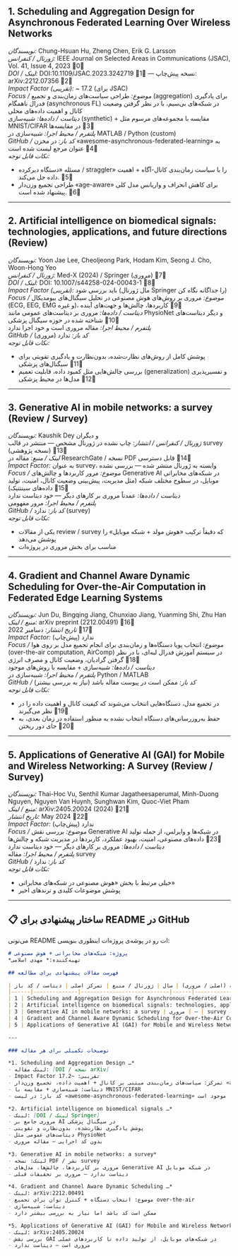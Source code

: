 ## 1. Scheduling and Aggregation Design for Asynchronous Federated Learning Over Wireless Networks  
*نویسندگان:* Chung-Hsuan Hu, Zheng Chen, Erik G. Larsson  
*ژورنال / کنفرانس:* IEEE Journal on Selected Areas in Communications (JSAC), Vol. 41, Issue 4, 2023 0  
*DOI / لینک:* DOI:10.1109/JSAC.2023.3242719 1 — نسخه پیش‌چاپ: arXiv:2212.07356 2  
*Impact Factor (تقریبی):* ~ 17.2 (برای JSAC)  
*Focus / موضوع:* طراحی سیاست‌های زمان‌بندی و تجمیع (aggregation) برای یادگیری فدرال ناهمگام (asynchronous FL) در شبکه‌های بی‌سیم، با در نظر گرفتن وضعیت کانال و اهمیت داده‌های محلی  
*دیتاست / داده‌ها:* شبیه‌سازی (synthetic) + مقایسه با مجموعه‌های مرسوم مثل MNIST/CIFAR در مقایسه‌ها 3  
*پلتفرم / محیط اجرا:* شبیه‌سازی در MATLAB / Python (custom)  
*GitHub / کد باز:* در مخزن «awesome-asynchronous-federated-learning» به عنوان مرجع لیست شده است 4  
*نکات قابل توجه:*  
- مسئله «دستگاه دیرکرده / straggler» را با سیاست زمان‌بندی کانال-آگاه + اهمیت داده حل می‌کند. 5  
- طراحی تجمیع وزن‌دار «age-aware» برای کاهش انحراف و واریانس مدل کلی پیشنهاد شده است. 6  

---

## 2. Artificial intelligence on biomedical signals: technologies, applications, and future directions (Review)  
*نویسندگان:* Yoon Jae Lee, Cheoljeong Park, Hodam Kim, Seong J. Cho, Woon-Hong Yeo  
*ژورنال / کنفرانس:* Med-X (2024) / Springer (مروری) 7  
*DOI / لینک:* DOI: 10.1007/s44258-024-00043-1 8  
*Impact Factor (تقریبی):* باید بررسی شود (مال ژورنال Springer را جداگانه نگاه کن)  
*Focus / موضوع:* مروری بر روش‌های هوش مصنوعی در تحلیل سیگنال‌های بیومدیکال (ECG, EEG, EMG و غیره)، کاربردها، چالش‌ها و جهت‌های آینده 9  
*دیتاست / داده‌ها:* مروری بر دیتاست‌های عمومی مانند PhysioNet و دیگر دیتاست‌های شناخته شده در حوزه سیگنال پزشکی 10  
*پلتفرم / محیط اجرا:* مقاله مروری است و خود اجرا ندارد  
*GitHub / کد باز:* ندارد (مروری)  
*نکات قابل توجه:*  
- پوشش کامل از روش‌های نظارت‌شده، بدون‌نظارت و یادگیری تقویتی برای سیگنال‌های پزشکی 11  
- بررسی چالش‌هایی مثل کمبود داده، قابلیت تعمیم (generalization) و تفسیرپذیری مدل‌ها در محیط پزشکی 12  

---

## 3. Generative AI in mobile networks: a survey (Review / Survey)  
*نویسندگان:* Kaushik Dey و دیگران  
*ژورنال / کنفرانس / انتشار:* چاپ نشده در ژورنال مشخص — منتشر در قالب survey (نسخه پژوهشی) 13  
*لینک / منبع:* مقاله در ResearchGate / نسخه PDF قابل دسترسی 14  
*Impact Factor:* به عنوان survey، وابسته به ژورنال منتشر شده — بررسی نشده  
*Focus / موضوع:* مرور کاربردها و چالش‌های Generative AI در شبکه‌های مخابراتی موبایل، در سطوح مختلف شبکه (مثل مدیریت، پیش‌بینی وضعیت کانال، امنیت، تولید داده‌های سینتتیک) 15  
*دیتاست / داده‌ها:* عمدتاً مروری بر کارهای دیگر — خود دیتاست ندارد  
*پلتفرم / محیط اجرا:* مرور مفهومی  
*GitHub / کد باز:* ندارد (survey)  
*نکات قابل توجه:*  
- یکی از مقالات review / survey که دقیقاً ترکیب «هوش مولد + شبکه موبایل» را پوشش می‌دهد  
- مناسب برای بخش مروری در پروژه‌ات  

---

## 4. Gradient and Channel Aware Dynamic Scheduling for Over-the-Air Computation in Federated Edge Learning Systems  
*نویسندگان:* Jun Du, Bingqing Jiang, Chunxiao Jiang, Yuanming Shi, Zhu Han  
*منبع / لینک:* arXiv preprint (2212.00491) 16  
*تاریخ انتشار:* دسامبر 2022 17  
*Impact Factor:* ندارد (پیش‌چاپ)  
*Focus / موضوع:* انتخاب پویا دستگاه‌ها و زمان‌بندی برای انجام تجمیع مدل بر روی هوا (over-the-air computation, AirComp) در سیستم آموزش فدرال لبه‌ای، با در نظر گرفتن گرادیان، وضعیت کانال و مصرف انرژی 18  
*دیتاست / داده‌ها:* شبیه‌سازی + مقایسه با روش‌های موجود  
*پلتفرم / محیط اجرا:* شبیه‌سازی در Python / MATLAB  
*GitHub / کد باز:* ممکن است در پیوست مقاله باشد (نیاز به بررسی بیشتر)  
*نکات قابل توجه:*  
- در تجمیع مدل، دستگاه‌هایی انتخاب می‌شوند که کیفیت کانال و اهمیت داده را در نظر می‌گیرند 19  
- حفظ به‌روزرسانی‌های دستگاه انتخاب نشده به منظور استفاده در زمان بعدی، به جای دور ریختن 20  

---

## 5. Applications of Generative AI (GAI) for Mobile and Wireless Networking: A Survey (Review / Survey)  
*نویسندگان:* Thai-Hoc Vu, Senthil Kumar Jagatheesaperumal, Minh-Duong Nguyen, Nguyen Van Huynh, Sunghwan Kim, Quoc-Viet Pham  
*منبع / لینک:* arXiv:2405.20024 (2024) 21  
*تاریخ انتشار:* May 2024 22  
*Impact Factor:* ندارد (پیش‌چاپ)  
*Focus / موضوع:* بررسی نقش Generative AI در شبکه‌ها و وایرلس، از جمله تولید داده‌های مصنوعی، امنیت، بهبود عملکرد، کاربردها در مدیریت شبکه و چالش‌ها 23  
*دیتاست / داده‌ها:* مروری بر کارهای دیگر — خود دیتاست ندارد  
*پلتفرم / محیط اجرا:* مقاله survey  
*GitHub / کد باز:* ندارد  
*نکات قابل توجه:*  
- خیلی مرتبط با بخش «هوش مصنوعی در شبکه‌های مخابراتی»  
- پوشش موضوعات کلیدی و ترندهای اخیر  

---

## 📋 ساختار پیشنهادی برای README در GitHub

می‌تونی README ات رو در پوشه‌ی پروژه‌ات اینطوری بنویسی:

```markdown
# پروژه: شبکه‌های مخابراتی + هوش مصنوعی  
*تهیه‌کننده:* مهدی اسلامی

## فهرست مقالات پیشنهادی برای مطالعه

| ردیف | عنوان مقاله | نوع مقاله (اصلی / مروری) | سال | ژورنال / منبع | تمرکز اصلی | دیتاست / کد باز |
|------|--------------|----------------------------|------|-----------------|-----------------------------|--------------------|
| 1 | Scheduling and Aggregation Design for Asynchronous Federated Learning Over Wireless Networks | اصلی | 2023 | IEEE JSAC | طراحی زمان‌بندی + تجمیع در FL ناهمگام | شبیه‌سازی + کد در مخزن لیست‌شده |
| 2 | Artificial intelligence on biomedical signals: technologies, applications, and future directions | مروری | 2024 | Med-X / Springer | AI روی سیگنال‌های پزشکی | مروری بر دیتاست‌های عمومی |
| 3 | Generative AI in mobile networks: a survey | مروری | — | survey | کاربرد Generative AI در شبکه موبایل | — |
| 4 | Gradient and Channel Aware Dynamic Scheduling for Over-the-Air Computation in Federated Edge Learning Systems | اصلی | 2022 | arXiv | زمان‌بندی در تجمیع over-the-air | شبیه‌سازی |
| 5 | Applications of Generative AI (GAI) for Mobile and Wireless Networking: A Survey | مروری | 2024 | arXiv | کاربرد GAI در شبکه‌های موبایل / وایرلس | — |

---

### توضیحات تکمیلی برای هر مقاله

*1. Scheduling and Aggregation Design …*  
- لینک مقاله: [DOI / نسخه arXiv]  
- Impact Factor تقریبی: ~17.2  
- تمرکز: سیاست‌های زمان‌بندی مبتنی بر کانال + اهمیت داده، تجمیع وزن‌دار «age-aware»  
- دیتاست: شبیه‌سازی + مقایسه با MNIST/CIFAR  
- کد باز: در لیست «awesome-asynchronous-federated-learning» موجود است

*2. Artificial intelligence on biomedical signals …*  
- لینک: [DOI / لینک Springer]  
- مروری جامع بر AI در سیگنال پزشکی  
- پوشش یادگیری نظارت‌شده، بدون‌نظارت و تقویتی  
- دیتاست‌های عمومی مثل PhysioNet  
- بدون کد اجرایی — مقاله مروری

*3. Generative AI in mobile networks: a survey*  
- لینک: نسخه PDF / نشر survey  
- مروری بر کاربردها، چالش‌ها، مدل‌های Generative AI در شبکه موبایل  
- دیتاست ندارد — مروری بر تحقیقات قبلی  

*4. Gradient and Channel Aware Dynamic Scheduling …*  
- لینک: arXiv:2212.00491  
- موضوع: انتخاب دستگاه + کنترل توان برای تجمیع over-the-air  
- دیتاست: شبیه‌سازی  
- ممکن است کد باشد اما نیاز به بررسی بیشتر دارد  

*5. Applications of Generative AI (GAI) for Mobile and Wireless Networking: A Survey*  
- لینک: arXiv:2405.20024  
- بررسی نقش GAI در شبکه‌های موبایل، از تولید داده تا کاربردهای عملی  
- مروری است — دیتاست ندارد
